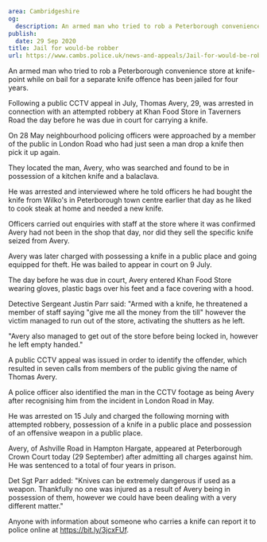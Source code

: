 ```yaml
area: Cambridgeshire
og:
  description: An armed man who tried to rob a Peterborough convenience store at knife-point while on bail for a separate knife offence has been jailed for four years.
publish:
  date: 29 Sep 2020
title: Jail for would-be robber
url: https://www.cambs.police.uk/news-and-appeals/Jail-for-would-be-robber-29092020
```

An armed man who tried to rob a Peterborough convenience store at knife-point while on bail for a separate knife offence has been jailed for four years.

Following a public CCTV appeal in July, Thomas Avery, 29, was arrested in connection with an attempted robbery at Khan Food Store in Taverners Road the day before he was due in court for carrying a knife.

On 28 May neighbourhood policing officers were approached by a member of the public in London Road who had just seen a man drop a knife then pick it up again.

They located the man, Avery, who was searched and found to be in possession of a kitchen knife and a balaclava.

He was arrested and interviewed where he told officers he had bought the knife from Wilko's in Peterborough town centre earlier that day as he liked to cook steak at home and needed a new knife.

Officers carried out enquiries with staff at the store where it was confirmed Avery had not been in the shop that day, nor did they sell the specific knife seized from Avery.

Avery was later charged with possessing a knife in a public place and going equipped for theft. He was bailed to appear in court on 9 July.

The day before he was due in court, Avery entered Khan Food Store wearing gloves, plastic bags over his feet and a face covering with a hood.

Detective Sergeant Justin Parr said: "Armed with a knife, he threatened a member of staff saying "give me all the money from the till" however the victim managed to run out of the store, activating the shutters as he left.

"Avery also managed to get out of the store before being locked in, however he left empty handed."

A public CCTV appeal was issued in order to identify the offender, which resulted in seven calls from members of the public giving the name of Thomas Avery.

A police officer also identified the man in the CCTV footage as being Avery after recognising him from the incident in London Road in May.

He was arrested on 15 July and charged the following morning with attempted robbery, possession of a knife in a public place and possession of an offensive weapon in a public place.

Avery, of Ashville Road in Hampton Hargate, appeared at Peterborough Crown Court today (29 September) after admitting all charges against him. He was sentenced to a total of four years in prison.

Det Sgt Parr added: "Knives can be extremely dangerous if used as a weapon. Thankfully no one was injured as a result of Avery being in possession of them, however we could have been dealing with a very different matter."

Anyone with information about someone who carries a knife can report it to police online at https://bit.ly/3jcxFUf.
